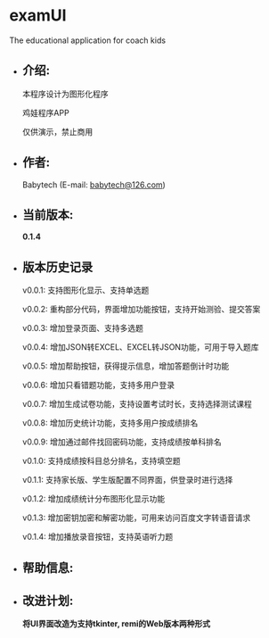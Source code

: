 # examUI
The educational application for coach kids

- 介绍:
  -
  本程序设计为图形化程序
  
  鸡娃程序APP

  仅供演示，禁止商用
  

- 作者:
  -
  Babytech (E-mail:  babytech@126.com)

- 当前版本:
  -
  **0.1.4**

- 版本历史记录
  -
  v0.0.1: 支持图形化显示、支持单选题

  v0.0.2: 重构部分代码，界面增加功能按钮，支持开始测验、提交答案

  v0.0.3: 增加登录页面、支持多选题

  v0.0.4: 增加JSON转EXCEL、EXCEL转JSON功能，可用于导入题库

  v0.0.5: 增加帮助按钮，获得提示信息，增加答题倒计时功能

  v0.0.6: 增加只看错题功能，支持多用户登录

  v0.0.7: 增加生成试卷功能，支持设置考试时长，支持选择测试课程

  v0.0.8: 增加历史统计功能，支持多用户按成绩排名

  v0.0.9: 增加通过邮件找回密码功能，支持成绩按单科排名

  v0.1.0: 支持成绩按科目总分排名，支持填空题

  v0.1.1: 支持家长版、学生版配置不同界面，供登录时进行选择

  v0.1.2: 增加成绩统计分布图形化显示功能

  v0.1.3: 增加密钥加密和解密功能，可用来访问百度文字转语音请求

  v0.1.4: 增加播放录音按钮，支持英语听力题

- 帮助信息:
  -

- 改进计划:
  -
  **将UI界面改造为支持tkinter, remi的Web版本两种形式**
